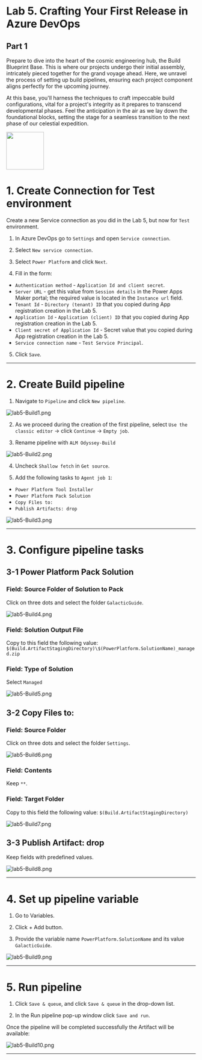 # Lab 5. Crafting Your First Release in Azure DevOps
## Part 1

Prepare to dive into the heart of the cosmic engineering hub, the Build Blueprint Base. This is where our projects undergo their initial assembly, intricately pieced together for the grand voyage ahead. Here, we unravel the process of setting up build pipelines, ensuring each project component aligns perfectly for the upcoming journey.

At this base, you'll harness the techniques to craft impeccable build configurations, vital for a project's integrity as it prepares to transcend developmental phases. Feel the anticipation in the air as we lay down the foundational blocks, setting the stage for a seamless transition to the next phase of our celestial expedition.

<img src="https://github.com/Katerina-Chernevskaya/alm-odyssey/blob/139826d18dd6b82d3a8efb4a2f6b3a3f0599b828/labs/screenshots/lab8-1/8-1-DeploymentDock.png" width="100">

# 1. Create Connection for Test environment

Create a new Service connection as you did in the Lab 5, but now for `Test` environment.

1. In Azure DevOps go to `Settings` and open `Service connection`.

2. Select `New service connection`.

3. Select `Power Platform` and click `Next`.

4. Fill in the form:
- `Authentication method` - `Application Id and client secret`.
- `Server URL` - get this value from `Session details` in the Power Apps Maker portal; the required value is located in the `Instance url` field.
- `Tenant Id` - `Directory (tenant) ID` that you copied during App registration creation in the Lab 5.
- `Application Id` - `Application (client) ID` that you copied during App registration creation in the Lab 5.
- `Client secret of Application Id` - Secret value that you copied during App registration creation in the Lab 5.
- `Service connection name` - `Test Service Principal`.

5. Click `Save`.

***


# 2. Create Build pipeline

1. Navigate to `Pipeline` and click `New pipeline`.

![lab5-Build1.png](./screenshots/lab5-1/lab8-1.png)

2. As we proceed during the creation of the first pipeline, select `Use the classic editor` -> click `Continue` -> `Empty job`.

3. Rename pipeline with `ALM Odyssey-Build`

![lab5-Build2.png](./screenshots/lab5-1/lab8-2.png)

4. Uncheck `Shallow fetch` in `Get source`.

5. Add the following tasks to `Agent job 1`:

- `Power Platform Tool Installer`
- `Power Platform Pack Solution`
- `Copy Files to:`
- `Publish Artifacts: drop`

![lab5-Build3.png](./screenshots/lab5-1/lab8-3.png)

***

# 3. Configure pipeline tasks

## 3-1 Power Platform Pack Solution

### Field: Source Folder of Solution to Pack

Click on three dots and select the folder `GalacticGuide`.

![lab5-Build4.png](./screenshots/lab5-1/lab8-4.png)

### Field: Solution Output File

Copy to this field the following value:
`$(Build.ArtifactStagingDirectory)\$(PowerPlatform.SolutionName)_managed.zip`

### Field: Type of Solution

Select `Managed`

![lab5-Build5.png](./screenshots/lab5-1/lab8-5.png)

## 3-2 Copy Files to:

### Field: Source Folder

Click on three dots and select the folder `Settings`.

![lab5-Build6.png](./screenshots/lab5-1/lab8-6.png)

### Field: Contents

Keep `**`.

### Field: Target Folder

Copy to this field the following value:
`$(Build.ArtifactStagingDirectory)`

![lab5-Build7.png](./screenshots/lab5-1/lab8-7.png)

## 3-3 Publish Artifact: drop

Keep fields with predefined values.

![lab5-Build8.png](./screenshots/lab5-1/lab8-8.png)

***


# 4. Set up pipeline variable

1. Go to Variables.

2. Click + Add button.

3. Provide the variable name `PowerPlatform.SolutionName` and its value `GalacticGuide`.

![lab5-Build9.png](./screenshots/lab5-1/lab8-9.png)

***


# 5. Run pipeline

1. Click `Save & queue`, and click `Save & queue` in the drop-down list.

2. In the Run pipeline pop-up window click `Save and run`.

Once the pipeline will be completed successfully the Artifact will be available:

![lab5-Build10.png](./screenshots/lab5-1/lab8-10.png)

***
